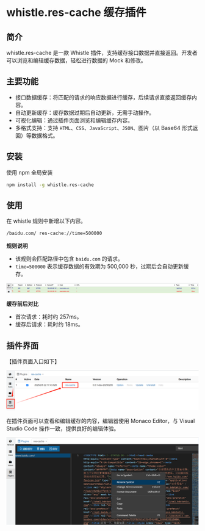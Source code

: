 # whistle.res-cache 缓存插件

## 简介

whistle.res-cache 是一款 Whistle 插件，支持缓存接口数据并直接返回。开发者可以浏览和编辑缓存数据，轻松进行数据的 Mock 和修改。

## 主要功能

- 接口数据缓存：将匹配的请求的响应数据进行缓存，后续请求直接返回缓存内容。
- 自动更新缓存：缓存数据过期后自动更新，无需手动操作。
- 可视化编辑：通过插件页面浏览和编辑缓存内容。
- 多格式支持：支持 `HTML`、`CSS`、`JavaScript`、`JSON`、图片（以 Base64 形式返回）等数据格式。

## 安装

使用 npm 全局安装

```sh
npm install -g whistle.res-cache
```

## 使用

在 whistle 规则中新增以下内容。

```sh
/baidu.com/ res-cache://time=500000
```

**规则说明**

- 该规则会匹配路径中包含 `baidu.com` 的请求。
- `time=500000` 表示缓存数据的有效期为 500,000 秒，过期后会自动更新缓存。

![alt text](缓存前后对比.png)

**缓存前后对比**

- 首次请求：耗时约 257ms。
- 缓存后请求：耗时约 18ms。

## 插件界面

【插件页面入口如下】

![alt text](插件页面入口.png)

在插件页面可以查看和编辑缓存的内容，编辑器使用 Monaco Editor，与 Visual Studio Code 操作一致，提供良好的编辑体验。

![alt text](插件页面.png)
